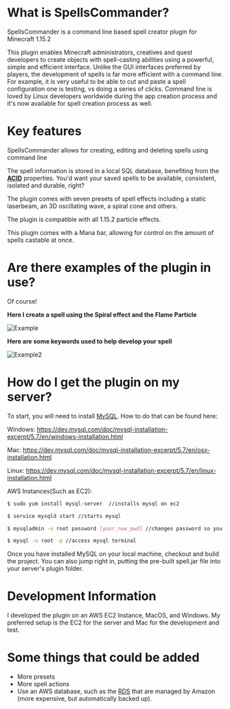# What is SpellsCommander?

SpellsCommander is a command line based spell creator plugin for Minecraft 1.15.2

This plugin enables Minecraft administrators, creatives and quest developers to create objects with spell-casting abilities using a powerful, simple and efficient interface. Unlike the GUI interfaces preferred by players, the development of spells is far more efficient with a command line.  For example, it is very useful to be able to cut and paste a spell configuration one is testing, vs doing a series of clicks. Command line is loved by Linux developers worldwide during the app creation process and it's now available for spell creation process as well.

# Key features

SpellsCommander allows for creating, editing and deleting spells using command line

The spell information is stored in a local SQL database, benefiting from the __[ACID](https://en.wikipedia.org/wiki/ACID)__ properties.  You'd want your saved spells to be available, consistent, isolated and durable, right?

The plugin comes with seven presets of spell effects including a static laserbeam, an 3D oscillating wave, a spiral cone and others. 

The plugin is compatible with all 1.15.2 particle effects.

This plugin comes with a Mana bar, allowing for control on the amount of spells castable at once.

# Are there examples of the plugin in use?

Of course!

__Here I create a spell using the Spiral effect and the Flame Particle__

![Example](https://github.com/GitItGoing/Spells/blob/master/Example1.gif?raw=true)

__Here are some keywords used to help develop your spell__

![Example2](https://github.com/GitItGoing/Spells/blob/master/Example2.gif?raw=true)
# How do I get the plugin on my server?

To start, you will need to install [MySQL](http://www.mysql.com). How to do that can be found here:

Windows:
https://dev.mysql.com/doc/mysql-installation-excerpt/5.7/en/windows-installation.html

Mac:
https://dev.mysql.com/doc/mysql-installation-excerpt/5.7/en/osx-installation.html

Linux:
https://dev.mysql.com/doc/mysql-installation-excerpt/5.7/en/linux-installation.html

AWS Instances(Such as EC2):

```bash
$ sudo yum install mysql-server  //installs mysql on ec2

$ service mysqld start //starts mysql

$ mysqladmin -u root password [your_new_pwd] //changes password so you can remember it (fill your_new_pwd with desired password)

$ mysql -u root -p //access mysql terminal
```

Once you have installed MySQL on your local machine, checkout and build the project.  You can also jump right in, putting the pre-built spell.jar file into your server's plugin folder. 

# Development Information

I developed the plugin on an AWS EC2 Instance, MacOS, and Windows. My preferred setup is the EC2 for the server and Mac for the development and test.

# Some things that could be added

* More presets
* More spell actions
* Use an AWS database, such as the [RDS](https://aws.amazon.com/rds/) that are managed by Amazon  (more expensive, but automatically backed up).




